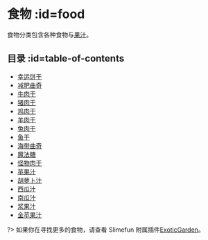 # 食物 :id=food

食物分类包含各种食物与[果汁](/Juices)。

## 目录 :id=table-of-contents

* [幸运饼干](/Fortune-Cookie)
* [减肥曲奇](/Diet-Cookie)
* [牛肉干](/Meat-Jerky)
* [猪肉干](/Meat-Jerky)
* [鸡肉干](/Meat-Jerky)
* [羊肉干](/Meat-Jerky)
* [兔肉干](/Meat-Jerky)
* [鱼干](/Meat-Jerky)
* [海带曲奇](/Kelp-Cookie)
* [魔法糖](/Magic-Sugar)
* [怪物肉干](/Monster-Jerky)
* [苹果汁](/Juices)
* [胡萝卜汁](/Juices)
* [西瓜汁](/Juices)
* [南瓜汁](/Juices)
* [浆果汁](/Juices)
* [金苹果汁](/Juices)

?> 如果你在寻找更多的食物，请查看 Slimefun 附属插件[ExoticGarden](/Addons#official-addons)。
